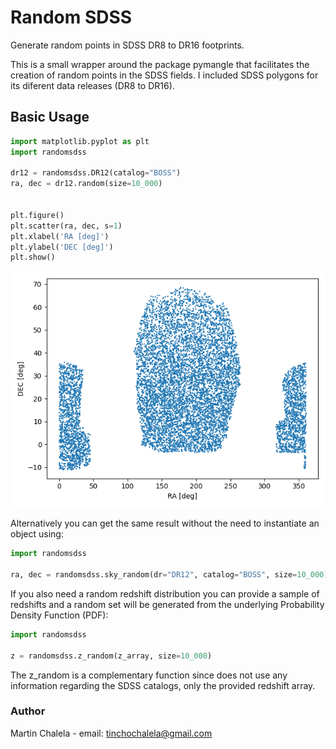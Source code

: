 
# Random SDSS

Generate random points in SDSS DR8 to DR16 footprints.

This is a small wrapper around the package pymangle that facilitates
the creation of random points in the SDSS fields. I included 
SDSS polygons for its diferent data releases (DR8 to DR16).


## Basic Usage

```python
import matplotlib.pyplot as plt
import randomsdss

dr12 = randomsdss.DR12(catalog="BOSS")
ra, dec = dr12.random(size=10_000)


plt.figure()
plt.scatter(ra, dec, s=1)
plt.xlabel('RA [deg]')
plt.ylabel('DEC [deg]')
plt.show()
```

<p align="center">
    <img src="https://github.com/mchalela/RandomSDSS/blob/main/docs/source/_static/example.png" alt="DR12 example">
</p>

Alternatively you can get the same result without the need to 
instantiate an object using:

```python
import randomsdss

ra, dec = randomsdss.sky_random(dr="DR12", catalog="BOSS", size=10_000)
```

If you also need a random redshift distribution you can provide a sample
of redshifts and a random set will be generated from the underlying 
Probability Density Function (PDF):

```python
import randomsdss

z = randomsdss.z_random(z_array, size=10_000)
```

The z_random is a complementary function since does not use any information 
regarding the SDSS catalogs, only the provided redshift array.


### Author
Martin Chalela - email: tinchochalela@gmail.com
